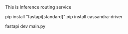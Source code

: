 This is Inference routing service


pip install "fastapi[standard]"
pip install cassandra-driver

fastapi dev main.py